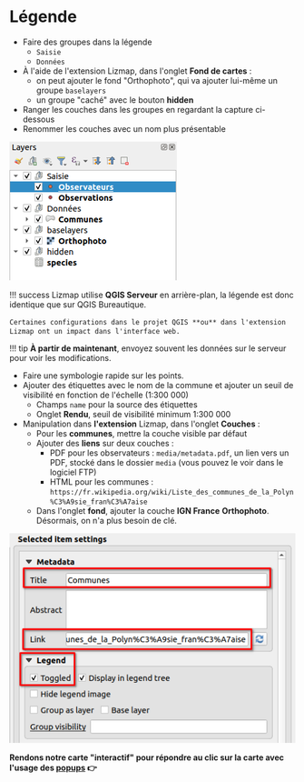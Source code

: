 # Légende

* Faire des groupes dans la légende
    * `Saisie`
    * `Données`
* À l'aide de l'extension Lizmap, dans l'onglet **Fond de cartes** :
    * on peut ajouter le fond "Orthophoto", qui va ajouter lui-même un groupe `baselayers`
    * un groupe "caché" avec le bouton **hidden**
* Ranger les couches dans les groupes en regardant la capture ci-dessous  
* Renommer les couches avec un nom plus présentable
    
![legend](../media/legend.png)

!!! success
    Lizmap utilise **QGIS Serveur** en arrière-plan, la légende est donc identique que sur QGIS Bureautique.

    Certaines configurations dans le projet QGIS **ou** dans l'extension Lizmap ont un impact dans l'interface web.

!!! tip
    **À partir de maintenant**, envoyez souvent les données sur le serveur pour voir les modifications.

* Faire une symbologie rapide sur les points.
* Ajouter des étiquettes avec le nom de la commune et ajouter un seuil de visibilité en fonction de l'échelle (1:300 000)
    * Champs `name` pour la source des étiquettes
    * Onglet **Rendu**, seuil de visibilité minimum 1:300 000
* Manipulation dans **l'extension** Lizmap, dans l'onglet **Couches** :
    * Pour les **communes**, mettre la couche visible par défaut
    * Ajouter des **liens** sur deux couches :
        * PDF pour les observateurs : `media/metadata.pdf`, un lien vers un PDF, stocké dans le dossier `media` (vous pouvez le voir dans le logiciel FTP)
        * HTML pour les communes : `https://fr.wikipedia.org/wiki/Liste_des_communes_de_la_Polyn%C3%A9sie_fran%C3%A7aise`
    * Dans l'onglet **fond**, ajouter la couche **IGN France** **Orthophoto**. Désormais, on n'a plus besoin de clé.

![Lizmap layer properties](../media/lizmap_layer_properties.png)

**Rendons notre carte "interactif" pour répondre au clic sur la carte avec l'usage des [popups](./lizmap-short-04-popups.md) 👉**
